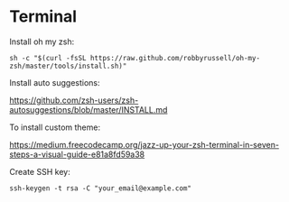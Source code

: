 Terminal
========

Install oh my zsh:

    sh -c "$(curl -fsSL https://raw.github.com/robbyrussell/oh-my-zsh/master/tools/install.sh)"

Install auto suggestions:

https://github.com/zsh-users/zsh-autosuggestions/blob/master/INSTALL.md

To install custom theme:

https://medium.freecodecamp.org/jazz-up-your-zsh-terminal-in-seven-steps-a-visual-guide-e81a8fd59a38

Create SSH key:

    ssh-keygen -t rsa -C "your_email@example.com"
